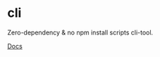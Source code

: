 # cli
Zero-dependency & no npm install scripts cli-tool.

[Docs](https://github.com/linux-remote/linux-remote#install)